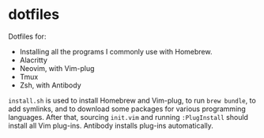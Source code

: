 # dotfiles

Dotfiles for:
- Installing all the programs I commonly use with Homebrew.
- Alacritty
- Neovim, with Vim-plug
- Tmux
- Zsh, with Antibody

`install.sh` is used to install Homebrew and Vim-plug, to run `brew bundle`,
to add symlinks, and to download some packages for various programming languages.
After that, sourcing `init.vim` and running `:PlugInstall` should install all
Vim plug-ins. Antibody installs plug-ins automatically.


